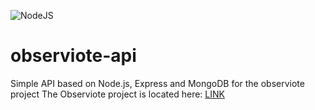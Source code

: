 ![NodeJS](https://github.com/kirildi/observiote-api/actions/workflows/node.js.yml/badge.svg)

# observiote-api

Simple API based on Node.js, Express and MongoDB for the observiote project
The Observiote project is located here: [LINK](https://github.com/kirildi/observiote)

